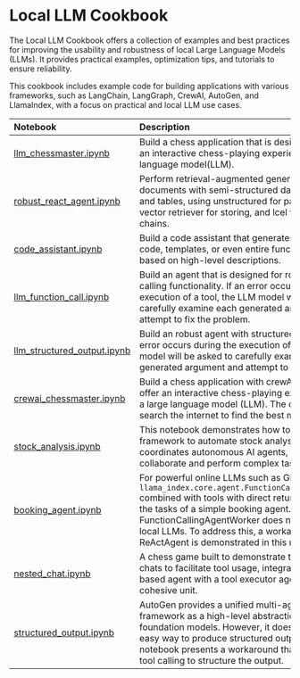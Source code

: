 # Local LLM Cookbook

The Local LLM Cookbook offers a collection of examples and best practices for improving the usability and robustness of local Large Language Models (LLMs). It provides practical examples, optimization tips, and tutorials to ensure reliability.

This cookbook includes example code for building applications with various frameworks, such as LangChain, LangGraph, CrewAI, AutoGen, and LlamaIndex, with a focus on practical and local LLM use cases.

Notebook | Description
:- | :-
[llm_chessmaster.ipynb](https://github.com/r95222023/Local-LLM-Cookbook/tree/main/Langgraph/llm_chessmaster.ipynb) | Build a chess application that is designed to provide an interactive chess-playing experience with a large language model(LLM).
[robust_react_agent.ipynb](https://github.com/r95222023/Local-LLM-Cookbook/tree/main/Langgraph/robust_react_agent.ipynb) | Perform retrieval-augmented generation (rag) on documents with semi-structured data, including text and tables, using unstructured for parsing, multi-vector retriever for storing, and lcel for implementing chains.
[code_assistant.ipynb](https://github.com/r95222023/Local-LLM-Cookbook/tree/main/Langgraph/code_assistant.ipynb) | Build a code assistant that generates boilerplate code, templates, or even entire functions/classes based on high-level descriptions.
[llm_function_call.ipynb](https://github.com/r95222023/Local-LLM-Cookbook/tree/main/Langgraph/llm_function_call.ipynb) | Build an agent that is designed for robust tool-calling functionality. If an error occurs during the execution of a tool, the LLM model will be asked to carefully examine each generated argument and attempt to fix the problem.
[llm_structured_output.ipynb](https://github.com/langchain-ai/langchain/tree/master/cookbook/llm_structured_output.ipynb) | Build an robust agent with structured outputs. If an error occurs during the execution of a tool, the LLM model will be asked to carefully examine each generated argument and attempt to fix the problem.
[crewai_chessmaster.ipynb](https://github.com/r95222023/Local-LLM-Cookbook/tree/main/Crewai/crewai_chessmaster.ipynb) | Build a chess application with crewAi designed to offer an interactive chess-playing experience using a large language model (LLM). The crewAi agent can search the internet to find the best move.
[stock_analysis.ipynb](https://github.com/r95222023/Local-LLM-Cookbook/tree/main/Crewai/stock_analysis.ipynb) | This notebook demonstrates how to use the CrewAI framework to automate stock analysis. CrewAI coordinates autonomous AI agents, allowing them to collaborate and perform complex tasks efficiently.
[booking_agent.ipynb](https://github.com/r95222023/Local-LLM-Cookbook/tree/main/LlamaIndex/booking_agent.ipynb) | For powerful online LLMs such as GPT-4 or Claude, `llama_index.core.agent.FunctionCallingAgentWorker` combined with tools with direct returns can perform the tasks of a simple booking agent. However, FunctionCallingAgentWorker does not yet support local LLMs. To address this, a workaround using ReActAgent is demonstrated in this notebook.
[nested_chat.ipynb](https://github.com/r95222023/Local-LLM-Cookbook/tree/main/Autogen/nested_chat.ipynb) | A chess game built to demonstrate the use of nested chats to facilitate tool usage, integrating an LLM-based agent with a tool executor agent into a single cohesive unit.
[structured_output.ipynb](https://github.com/r95222023/Local-LLM-Cookbook/tree/main/Autogen/structured_output.ipynb) | AutoGen provides a unified multi-agent conversation framework as a high-level abstraction for using foundation models. However, it does not offer an easy way to produce structured output. This notebook presents a workaround that utilizes agent tool calling to structure the output.

